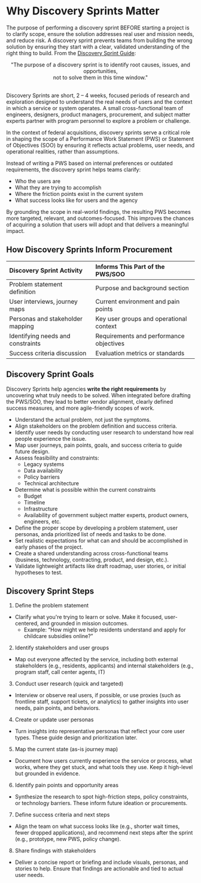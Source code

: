 # Why Discovery Sprints Matter 
The purpose of performing a discovery sprint BEFORE starting a project is to clarify scope, ensure the solution addresses real user and mission needs, and reduce risk. A discovery sprint prevents teams from building the wrong solution by ensuring they start with a clear, validated understanding of the right thing to build. From the [Discovery Sprint Guide](sprint.usds.gov):

<div align="center">"The purpose of a discovery sprint is to identify root causes, issues, and opportunities,</br> 
  not to solve them in this time window."</div>
</br>

Discovery Sprints are short, 2 – 4 weeks, focused periods of research and exploration designed to understand the real needs of users and the context in which a service or system operates. A small cross-functional team of engineers, designers, product managers, procurement, and subject matter experts partner with program personnel to explore a problem or challenge. 

In the context of federal acquisitions, discovery sprints serve a critical role in shaping the scope of a Performance Work Statement (PWS) or Statement of Objectives (SOO) by ensuring it reflects actual problems, user needs, and operational realities, rather than assumptions.

Instead of writing a PWS based on internal preferences or outdated requirements, the discovery sprint helps teams clarify:
- Who the users are
- What they are trying to accomplish
- Where the friction points exist in the current system
- What success looks like for users and the agency

By grounding the scope in real-world findings, the resulting PWS becomes more targeted, relevant, and outcomes-focused. This improves the chances of acquiring a solution that users will adopt and that delivers a meaningful impact.

## How Discovery Sprints Inform Procurement
| Discovery Sprint Activity | Informs This Part of the PWS/SOO | 
| :---- | :---- |
| Problem statement definition | Purpose and background section |
| User interviews, journey maps | Current environment and pain points |
| Personas and stakeholder mapping | Key user groups and operational context |
| Identifying needs and constraints | Requirements and performance objectives |
| Success criteria discussion | Evaluation metrics or standards |

## Discovery Sprint Goals
Discovery Sprints help agencies **write the right requirements** by uncovering what truly needs to be solved. When integrated before drafting the PWS/SOO, they lead to better vendor alignment, clearly defined success measures, and more agile-friendly scopes of work.

- Understand the actual problem, not just the symptoms.
- Align stakeholders on the problem definition and success criteria.
- Identify user needs by conducting user research to understand how real people experience the issue.
- Map user journeys, pain points, goals, and success criteria to guide future design.
- Assess feasibility and constraints:
    - Legacy systems
    - Data availability
    - Policy barriers
    - Technical architecture
- Determine what is possible within the current constraints
    - Budget
    - Timeline
    - Infrastructure
    - Availability of government subject matter experts, product owners, engineers, etc.
- Define the proper scope by developing a problem statement, user personas, anda  prioritized list of needs and tasks to be done. 
- Set realistic expectations for what can and should be accomplished in early phases of the project.
- Create a shared understanding across cross-functional teams (business, technology, contracting, product, and design, etc.).
- Validate lightweight artifacts like draft roadmap, user stories, or initial hypotheses to test. 

## Discovery Sprint Steps
1. Define the problem statement
- Clarify what you're trying to learn or solve. Make it focused, user-centered, and grounded in mission outcomes.
    - Example: “How might we help residents understand and apply for childcare subsidies online?”
2. Identify stakeholders and user groups
- Map out everyone affected by the service, including both external stakeholders (e.g., residents, applicants) and internal stakeholders (e.g., program staff, call center agents, IT)
3. Conduct user research (quick and targeted)
- Interview or observe real users, if possible, or use proxies (such as frontline staff, support tickets, or analytics) to gather insights into user needs, pain points, and behaviors.
4. Create or update user personas
- Turn insights into representative personas that reflect your core user types. These guide design and prioritization later.
5. Map the current state (as-is journey map)
- Document how users currently experience the service or process, what works, where they get stuck, and what tools they use. Keep it high-level but grounded in evidence.
6. Identify pain points and opportunity areas
- Synthesize the research to spot high-friction steps, policy constraints, or technology barriers. These inform future ideation or procurements.
7. Define success criteria and next steps
- Align the team on what success looks like (e.g., shorter wait times, fewer dropped applications), and recommend next steps after the sprint (e.g., prototype, new PWS, policy change).
8. Share findings with stakeholders
- Deliver a concise report or briefing and include visuals, personas, and stories to help. Ensure that findings are actionable and tied to actual user needs.
